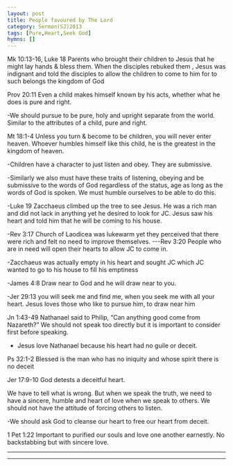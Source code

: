 ```yaml
---
layout: post
title: People favoured by The Lord
category: Sermon(SJ)2013
tags: [Pure,Heart,Seek God]
hymns: []
---
```

Mk 10:13-16, Luke 18 Parents who brought their children to Jesus that he might lay hands & bless them. When the disciples rebuked them , Jesus was indignant and told the disciples to allow the children to come to him for to such belongs the kingdom of God

Prov 20:11 Even a child makes himself known by his acts, whether what he does is pure and right. 

-We should pursue to be pure, holy and upright separate from the world. Similar to the attributes of a child, pure and right.

Mt 18:1-4 Unless you turn & become to be children, you will never enter heaven. Whoever humbles himself like this child, he is the greatest in the kingdom of heaven.

-Children have a character to just listen and obey. They are submissive. 

-Similarly we also must have these traits of listening, obeying and be submissive to the words of God regardless of the status, age as long as the words of God is spoken. We must humble ourselves to be able to do this. 

-Luke 19 Zacchaeus climbed up the tree to see Jesus. He was a rich man and did not lack in anything yet he desired to look for JC. Jesus saw his heart and told him that he will be coming to his house.

-Rev 3:17 Church of Laodicea was lukewarm yet they perceived that there were rich and felt no need to improve themselves. ---Rev 3:20  People who are in need will open their hearts to allow JC to come in.

-Zacchaeus was actually empty in his heart and sought JC which JC wanted to go to his house to fill his emptiness

-James 4:8 Draw near to God and he will draw near to you.

-Jer 29:13 you will seek me and find me, when you seek me with all your heart. Jesus loves those who like to pursue him, to draw near him

Jn 1:43-49  Nathanael said to Philip, “Can anything good come from Nazareth?” We should not speak too directly but it is important to consider first before speaking. 

- Jesus love Nathanael because his heart had no guile or deceit.

Ps 32:1-2 Blessed is the man who has no iniquity and whose spirit there is no deceit

Jer 17:9-10 God detests a deceitful heart. 

We have to tell what is wrong. But when we speak the truth, we need to have a sincere, humble and heart of love when we speak to others. We should not have the attitude of forcing others to listen.

-We should ask God to cleanse our heart to free our heart from deceit.

1 Pet 1:22 Important to purified our souls and love one another  earnestly. No backstabbing but with sincere love.






----
****
